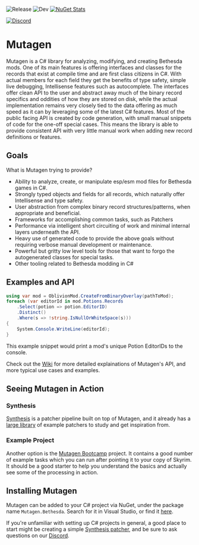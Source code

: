 ![Release](https://github.com/Noggog/Mutagen/workflows/Release/badge.svg) ![Dev](https://github.com/Noggog/Mutagen/workflows/Dev/badge.svg) [![NuGet Stats](https://img.shields.io/nuget/v/Mutagen.Bethesda.svg)](https://www.nuget.org/packages/Mutagen.Bethesda)

[![Discord](https://discordapp.com/api/guilds/759302581448474626/widget.png)](https://discord.gg/53KMEsW)

# Mutagen
Mutagen is a C# library for analyzing, modifying, and creating Bethesda mods. One of its main features is offering interfaces and classes for the records that exist at compile time and are first class citizens in C#. With actual members for each field they get the benefits of type safety, simple live debugging, Intellisense features such as autocomplete. The interfaces offer clean API to the user and abstract away much of the binary record specifics and oddities of how they are stored on disk, while the actual implementation remains very closely tied to the data offering as much speed as it can by leveraging some of the latest C# features. Most of the public facing API is created by code generation, with small manual snippets of code for the one-off special cases. This means the library is able to provide consistent API with very little manual work when adding new record definitions or features.

## Goals
What is Mutagen trying to provide?
- Ability to analyze, create, or manipulate esp/esm mod files for Bethesda games in C#.
- Strongly typed objects and fields for all records, which naturally offer Intellisense and type safety.
- User abstraction from complex binary record structures/patterns, when appropriate and beneficial.
- Frameworks for accomplishing common tasks, such as Patchers
- Performance via intelligent short circuiting of work and minimal internal layers underneath the API.
- Heavy use of generated code to provide the above goals without requiring verbose manual development or maintenance.
- Powerful but gritty low level tools for those that want to forgo the autogenerated classes for special tasks.
- Other tooling related to Bethesda modding in C#

## Examples and API
```csharp
using var mod = OblivionMod.CreateFromBinaryOverlay(pathToMod);
foreach (var editorId in mod.Potions.Records
    .Select(potion => potion.EditorID)
    .Distinct()
    .Where(s => !string.IsNullOrWhiteSpace(s)))
{
    System.Console.WriteLine(editorId);
}
```
This example snippet would print a mod's unique Potion EditorIDs to the console.

Check out the [Wiki](https://github.com/Noggog/Mutagen/wiki) for more detailed explainations of Mutagen's API, and more typical use cases and examples.

## Seeing Mutagen in Action
### Synthesis
[Synthesis](https://github.com/Noggog/Synthesis) is a patcher pipeline built on top of Mutagen, and it already has a [large library](https://github.com/Noggog/Synthesis/network/dependents?package_id=UGFja2FnZS0xMzg1MjY1MjYz) of example patchers to study and get inspiration from.

### Example Project
Another option is the [Mutagen Bootcamp](https://github.com/Noggog/MutagenBootcamp) project.  It contains a good number of example tasks which you can run after pointing it to your copy of Skyrim.  It should be a good starter to help you understand the basics and actually see some of the processing in action.

## Installing Mutagen
Mutagen can be added to your C# project via NuGet, under the package name `Mutagen.Bethesda`.  Search for it in Visual Studio, or find it [here](https://www.nuget.org/packages/Mutagen.Bethesda/).

If you're unfamiliar with setting up C# projects in general, a good place to start might be creating a simple [Synthesis patcher](https://github.com/Noggog/Synthesis/wiki/Create-a-Mutagen-Patcher), and be sure to ask questions on our [Discord](https://discord.gg/53KMEsW).
